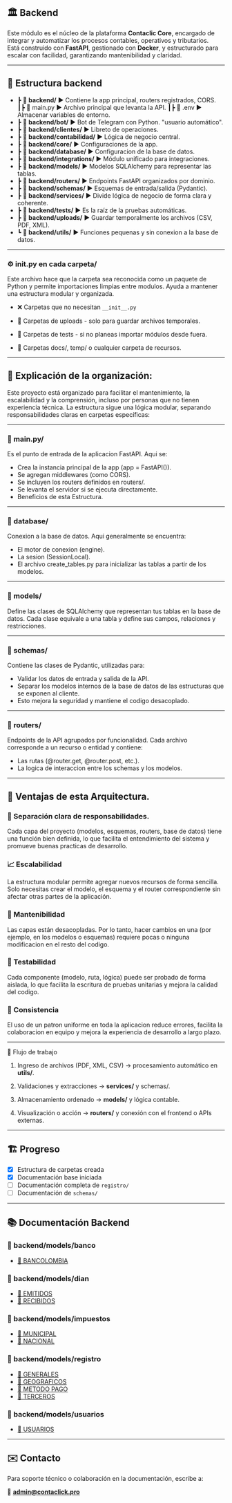 ## 🏛️ Backend

Este módulo es el núcleo de la plataforma **Contaclic Core**, encargado de integrar y automatizar los procesos contables, operativos y tributarios.  
Está construido con **FastAPI**, gestionado con **Docker**, y estructurado para escalar con facilidad, garantizando mantenibilidad y claridad.

---

## 📁 Estructura backend


- ┣ 💼 **backend/**	              ▶️  Contiene la app principal, routers registrados, CORS.
 ┃┣  📄 main.py	                  ▶️  Archivo principal que levanta la API.
 ┃┣  📄 .env	                  ▶️  Almacenar variables de entorno.
- ┣ 💼 **backend/bot/**	          ▶️  Bot de Telegram con Python. "usuario automático".
- ┣ 💼 **backend/clientes/**	  ▶️  Libreto de operaciones.
- ┣ 💼 **backend/contabilidad/**  ▶️  Lógica de negocio central.
- ┣ 💼 **backend/core/**	      ▶️  Configuraciones de la app.
- ┣ 💼 **backend/database/**	  ▶️  Configuracion de la base de datos.  
- ┣ 💼 **backend/integrations/**  ▶️  Módulo unificado para integraciones.
- ┣ 💼 **backend/models/**	      ▶️  Modelos SQLAlchemy para representar las tablas. 
- ┣ 💼 **backend/routers/**	      ▶️  Endpoints FastAPI organizados por dominio.
- ┣ 💼 **backend/schemas/**	      ▶️  Esquemas de entrada/salida (Pydantic).
- ┣ 💼 **backend/services/**      ▶️  Divide lógica de negocio de forma clara y coherente.
- ┣ 💼 **backend/tests/**	      ▶️  Es la raíz de la pruebas automáticas.
- ┣ 💼 **backend/uploads/**	      ▶️  Guardar temporalmente los archivos (CSV, PDF, XML).
- ┗ 💼 **backend/utils/**	      ▶️  Funciones pequenas y sin conexion a la base de datos.

---
### ⚙️ __init__.py en cada carpeta/ 

Este archivo hace que la carpeta sea reconocida como un paquete de Python y permite importaciones limpias entre modulos. Ayuda a mantener una estructura modular y organizada.

- ❌ Carpetas que no necesitan `__init__.py`

- 📁 Carpetas de uploads - solo para guardar archivos temporales.
- 📁 Carpetas de tests - si no planeas importar módulos desde fuera.
- 📁 Carpetas docs/, temp/ o cualquier carpeta de recursos.

---

## 📌 Explicación de la organización:

Este proyecto está organizado para facilitar el mantenimiento, la escalabilidad y la comprensión, incluso por personas que no tienen experiencia técnica. La estructura sigue una lógica modular, separando responsabilidades claras en carpetas específicas:

---

### 📝 main.py/

Es el punto de entrada de la aplicacion FastAPI. Aqui se:

- Crea la instancia principal de la app (app = FastAPI()).
- Se agregan middlewares (como CORS).
- Se incluyen los routers definidos en routers/.
- Se levanta el servidor si se ejecuta directamente.
- Beneficios de esta Estructura.

---

### 📁 database/ 

Conexion a la base de datos. Aqui generalmente se encuentra:

- El motor de conexion (engine).
- La sesion (SessionLocal).
- El archivo create_tables.py para inicializar las tablas a partir de los modelos.

---

### 📁 models/ 

Define las clases de SQLAlchemy que representan tus tablas en la base de datos. Cada clase equivale a una tabla y define sus campos, relaciones y restricciones.

---

### 📁 schemas/ 

Contiene las clases de Pydantic, utilizadas para:

- Validar los datos de entrada y salida de la API.
- Separar los modelos internos de la base de datos de las estructuras que se exponen al cliente.
- Esto mejora la seguridad y mantiene el codigo desacoplado.

---

### 📁 routers/  

Endpoints de la API agrupados por funcionalidad. Cada archivo corresponde a un recurso o entidad y contiene:

- Las rutas (@router.get, @router.post, etc.).
- La logica de interaccion entre los schemas y los modelos.

---

## 🧱 Ventajas de esta Arquitectura.

### 🧠 Separación clara de responsabilidades.
Cada capa del proyecto (modelos, esquemas, routers, base de datos) tiene una función bien definida, lo que facilita el entendimiento del sistema y promueve buenas practicas de desarrollo.

### 📈 Escalabilidad
La estructura modular permite agregar nuevos recursos de forma sencilla. Solo necesitas crear el modelo, el esquema y el router correspondiente sin afectar otras partes de la aplicación.

### 🔧 Mantenibilidad
Las capas están desacopladas. Por lo tanto, hacer cambios en una (por ejemplo, en los modelos o esquemas) requiere pocas o ninguna modificacion en el resto del codigo.

### 🧪 Testabilidad
Cada componente (modelo, ruta, lógica) puede ser probado de forma aislada, lo que facilita la escritura de pruebas unitarias y mejora la calidad del codigo.

### 🧩 Consistencia
El uso de un patron uniforme en toda la aplicacion reduce errores, facilita la colaboracion en equipo y mejora la experiencia de desarrollo a largo plazo.

---

🔄 Flujo de trabajo

1. Ingreso de archivos (PDF, XML, CSV) → procesamiento automático en **utils/**.

2. Validaciones y extracciones → **services/** y schemas/.

3. Almacenamiento ordenado → **models/** y lógica contable.

4. Visualización o acción → **routers/** y conexión con el frontend o APIs externas.

---

## 🏗️ Progreso

- [x] Estructura de carpetas creada
- [x] Documentación base iniciada
- [ ] Documentación completa de `registro/`
- [ ] Documentación de `schemas/`

---

## 📚 Documentación Backend


### 💼 backend/models/banco

- [📁 BANCOLOMBIA](./models/banco/bancolombia/)


### 💼 backend/models/dian

- [📁 EMITIDOS](./models/dian/emitidos/)
- [📁 RECIBIDOS](./models/dian/recibidos/)


### 💼 backend/models/impuestos

- [📁 MUNICIPAL](./models/impuestos/municipal_ica/)
- [📁 NACIONAL](./models/impuestos/nacional/)


### 💼 backend/models/registro

- [📁 GENERALES](./models/registro/generales.md)
- [📁 GEOGRAFICOS](./models/registro/geograficos.md)
- [📁 METODO PAGO](./models/registro/metodo_pago.md)
- [📁 TERCEROS](./models/registro/terceros.md)


### 💼 backend/models/usuarios

- [📁 USUARIOS](./models/usuarios/)

---

## ✉️ Contacto

Para soporte técnico o colaboración en la documentación, escribe a:

📧 **admin@contaclick.pro**

